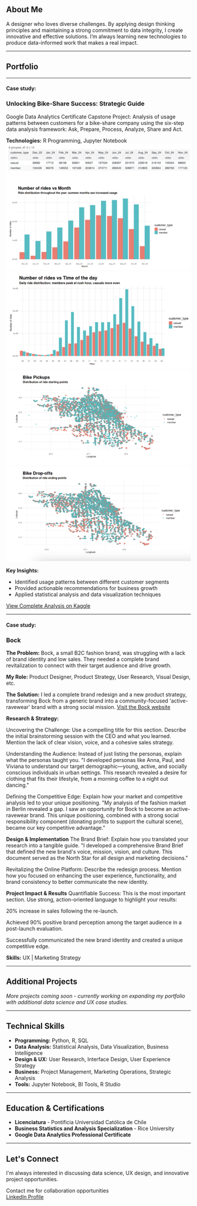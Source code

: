 

## About Me
A designer who loves diverse challenges. By applying design thinking principles and maintaining a strong commitment to data integrity, I create innovative and effective solutions. I’m always learning new technologies to produce data-informed work that makes a real impact.

---

## Portfolio

---

#### Case study: 
### Unlocking Bike-Share Success: Strategic Guide

Google Data Analytics Certificate Capstone Project: Analysis of usage patterns between customers for a bike-share company using the six-step data analysis framework: Ask, Prepare, Process, Analyze, Share and Act.

**Technologies:** R Programming, Jupyter Notebook
![Bike Share Analysis 1](./assets/images/bikeshare2.png)
![Bike Share Analysis 2](./assets/images/bikeshare1.png)
![Bike Share Analysis 3](./assets/images/bikeshare3.png)
![Bike Share Analysis 4](./assets/images/bikeshare4.png)

**Key Insights:**
- Identified usage patterns between different customer segments
- Provided actionable recommendations for business growth
- Applied statistical analysis and data visualization techniques

[View Complete Analysis on Kaggle](https://www.kaggle.com/code/mjrwww/unlocking-bike-share-success-strategic-guide)

---

#### Case study: 
### Bock

**The Problem:** 
Bock, a small B2C fashion brand, was struggling with a lack of brand identity and low sales. They needed a complete brand revitalization to connect with their target audience and drive growth.

**My Role:** 
Product Designer, Product Strategy, User Research, Visual Design, etc.

**The Solution:**
I led a complete brand redesign and a new product strategy, transforming Bock from a generic brand into a community-focused 'active-ravewear' brand with a strong social mission.
[Visit the Bock website](https://en.bock-fairwear.com/)


**Research & Strategy:**

Uncovering the Challenge: Use a compelling title for this section. Describe the initial brainstorming session with the CEO and what you learned. Mention the lack of clear vision, voice, and a cohesive sales strategy.

Understanding the Audience: Instead of just listing the personas, explain what the personas taught you. "I developed personas like Anna, Paul, and Viviana to understand our target demographic—young, active, and socially conscious individuals in urban settings. This research revealed a desire for clothing that fits their lifestyle, from a morning coffee to a night out dancing."

Defining the Competitive Edge: Explain how your market and competitive analysis led to your unique positioning. "My analysis of the fashion market in Berlin revealed a gap. I saw an opportunity for Bock to become an active-ravewear brand. This unique positioning, combined with a strong social responsibility component (donating profits to support the cultural scene), became our key competitive advantage."

**Design & Implementation**
The Brand Brief: Explain how you translated your research into a tangible guide. "I developed a comprehensive Brand Brief that defined the new brand's voice, mission, vision, and culture. This document served as the North Star for all design and marketing decisions."

Revitalizing the Online Platform: Describe the redesign process. Mention how you focused on enhancing the user experience, functionality, and brand consistency to better communicate the new identity.

**Project Impact & Results**
Quantifiable Success: This is the most important section. Use strong, action-oriented language to highlight your results:

20% increase in sales following the re-launch.

Achieved 90% positive brand perception among the target audience in a post-launch evaluation.

Successfully communicated the new brand identity and created a unique competitive edge.


**Skills:** UX | Marketing Strategy

---

## Additional Projects
*More projects coming soon - currently working on expanding my portfolio with additional data science and UX case studies.*

---

## Technical Skills
- **Programming:** Python, R, SQL
- **Data Analysis:** Statistical Analysis, Data Visualization, Business Intelligence
- **Design & UX:** User Research, Interface Design, User Experience Strategy
- **Business:** Project Management, Marketing Operations, Strategic Analysis
- **Tools:** Jupyter Notebook, BI Tools, R Studio

---

## Education & Certifications
- **Licenciatura** - Pontificia Universidad Católica de Chile
- **Business Statistics and Analysis Specialization** - Rice University
- **Google Data Analytics Professional Certificate**

---

## Let's Connect
I'm always interested in discussing data science, UX design, and innovative project opportunities.

Contact me for collaboration opportunities  
[LinkedIn Profile](https://www.linkedin.com/in/magdalena-rojas-w/)  
